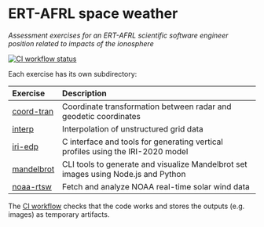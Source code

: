 # ERT-AFRL space weather

_Assessment exercises for an ERT-AFRL scientific software engineer position related to impacts of the ionosphere_

[![CI workflow status](https://github.com/zmoon/ert-afrl-edp/actions/workflows/ci.yml/badge.svg)](https://github.com/zmoon/ert-afrl-edp/actions/workflows/ci.yml)

Each exercise has its own subdirectory:

| Exercise                    | Description                                                                        |
| :-------------------------- | :--------------------------------------------------------------------------------- |
| [coord-tran](./coord-tran/) | Coordinate transformation between radar and geodetic coordinates                   |
| [interp](./interp/)         | Interpolation of unstructured grid data                                            |
| [iri-edp](./iri-edp/)       | C interface and tools for generating vertical profiles using the IRI-2020 model    |
| [mandelbrot](./mandelbrot/) | CLI tools to generate and visualize Mandelbrot set images using Node.js and Python |
| [noaa-rtsw](./noaa-rtsw/)   | Fetch and analyze NOAA real-time solar wind data                                   |

The [CI workflow](https://github.com/zmoon/ert-afrl-edp/actions/workflows/ci.yml)
checks that the code works and stores the outputs (e.g. images)
as temporary artifacts.

